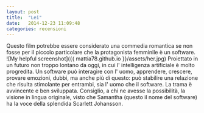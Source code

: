 ```yaml
---
layout: post
title:  "Lei"
date:   2014-12-23 11:09:48
categories: recensioni
---
```


Questo film potrebbe essere considerato una commedia romantica se non fosse per il piccolo particolare che la protagonista femminile è un software. ![My helpful screenshot]({{ mattia78.github.io }}/assets/her.jpg)
Proiettato in un futuro non troppo lontano da oggi, in cui l' intelligenza artificiale è molto progredita. Un software può interagire con l' uomo, apprendere, crescere, provare emozioni, dubbi, ma anche più di questo: può stabilire una relazione che risulta stimolante per entrambi, sia l' uomo che il software.
La trama è avvincente e ben sviluppata.
Consiglio, a chi ne avesse la possibilità, la visione in lingua originale, visto che Samantha (questo il nome del software) ha la voce della splendida Scarlett Johansson.